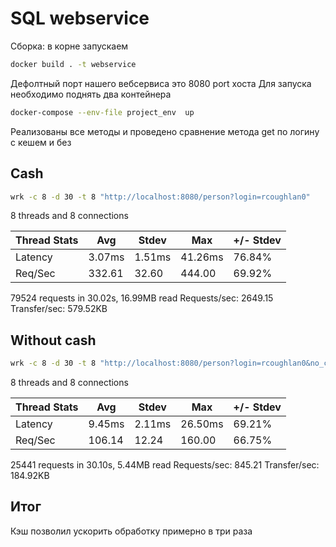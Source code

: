 # SQL webservice
Сборка: в корне запускаем
```sh
docker build . -t webservice
```
Дефолтный порт нашего вебсервиса это 8080 port хоста
Для запуска необходимо поднять два контейнера
```sh
docker-compose --env-file project_env  up
```
Реализованы все методы и проведено сравнение метода get по логину с кешем и без
## Cash
```sh
wrk -c 8 -d 30 -t 8 "http://localhost:8080/person?login=rcoughlan0"
```
8 threads and 8 connections

| Thread Stats | Avg    | Stdev  | Max     | +/- Stdev |
|--------------|--------|--------|---------|-----------|
| Latency      | 3.07ms | 1.51ms | 41.26ms | 76.84%    |
| Req/Sec      | 332.61 | 32.60  | 444.00  | 69.92%    |

79524 requests in 30.02s, 16.99MB read
Requests/sec:   2649.15
Transfer/sec:    579.52KB

## Without cash
```sh
wrk -c 8 -d 30 -t 8 "http://localhost:8080/person?login=rcoughlan0&no_cache=1"
```
8 threads and 8 connections

| Thread Stats | Avg    | Stdev  | Max     | +/- Stdev |
|--------------|--------|--------|---------|-----------|
| Latency      | 9.45ms | 2.11ms | 26.50ms | 69.21%    |
| Req/Sec      | 106.14 | 12.24  | 160.00  | 66.75%    |

  25441 requests in 30.10s, 5.44MB read
Requests/sec:    845.21
Transfer/sec:    184.92KB

## Итог
Кэш позволил ускорить обработку примерно в три раза
